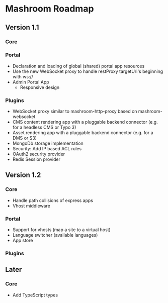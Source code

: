 
# Mashroom Roadmap

## Version 1.1

### Core

### Portal

 * Declaration and loading of global (shared) portal app resources 
 * Use the new WebSocket proxy to handle restProxy targetUri's beginning with ws://
 * Admin Portal App
    * Responsive design

### Plugins
 
 * WebSocket proxy similar to mashroom-http-proxy based on mashroom-websocket
 * CMS content rendering app with a pluggable backend connector (e.g. for a headless CMS or Typo 3)
 * Asset rendering app with a pluggable backend connector (e.g. for a DMS or S3)
 * MongoDb storage implementation
 * Security: Add IP based ACL rules
 * OAuth2 security provider
 * Redis Session provider


## Version 1.2

### Core

 * Handle path collisions of express apps
 * Vhost middleware

### Portal

 * Support for vhosts (map a site to a virtual host)
 * Language switcher (available languages)
 * App store
 

### Plugins

## Later

### Core

 * Add TypeScript types
 
 
 

